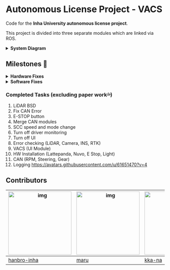 # Autonomous License Project - VACS
Code for the **Inha University autonomous license project**.

This project is divided into three separate modules which are linked via ROS.
<details>
    <summary><b>System Diagram</b></summary>
  
![System Diagram](http://165.246.39.210/public/vacs_diagram.png)
  </details>

## Milestones 👷
<details>
  <summary><b>Hardware Fixes</b></summary>
  
- [x] SCC Radar separation (Radar module must be separated from vehicle CAN. Radar -> Cable Block -> Vehicle Can)
- [ ] Speaker installation (Speakers must be installed in a location where volume or on/off control is not possible)  
</details>
<details>
  <summary><b>Software Fixes</b></summary>
  
- [ ] BSD distance adjustments (Front and back)
- [ ] Limit lane change conditions (Disable lane change when road curvature is above threshold)
- [ ] Driver TOR (take over request) (TOR when two wheels depart lane)
- [ ] AEB distance adjustments (ACC distance should be fixed to level 4)
- [ ] Enable autonomous mode only when lane lines are visible
- [ ] TOR logging + Fix delay
- [ ] TOR visual + auditory alert 
</details>

### Completed Tasks (excluding paper work💦)
1. LiDAR BSD
2. Fix CAN Error
3. E-STOP button
4. Merge CAN modules
5. SCC speed and mode change
6. Turn off driver monitoring
7. Turn off UI
8. Error checking (LiDAR, Camera, INS, RTK)
9. VACS (UI Module)
10. HW Installation (Lattepanda, Nuvo, E Stop, Light)
11. CAN (RPM, Steering, Gear)
12. Logging
https://avatars.githubusercontent.com/u/61651470?v=4
## Contributors
| <img width = "200" height="200" src="https://avatars.githubusercontent.com/u/61651470?v=4" alt="img" /> | <img width = "200" height="200" src="https://avatars.githubusercontent.com/u/63050716?v=4" alt="img" /> | <img width = "200" height="200" src="https://avatars.githubusercontent.com/u/69347961?v=4" alt="img" /> | 
| ------------------------------------------------------------------------------------------------------- | ------------------------------------------------------------------------------------------------------- | ------------------------------------------------------------------------------------------------------- |
| [hanbro-inha](https://github.com/hanbro-inha)                                                           | [maru](https://github.com/maru-jang)                                                                     | [kka-na](https://github.com/kka-na)                                                                     |
